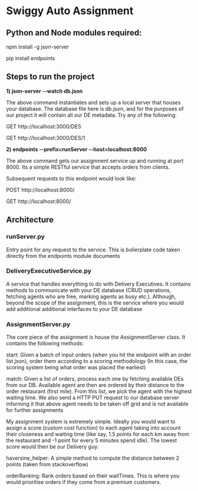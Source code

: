 # Swiggy Auto Assignment

## Python and Node modules required:

npm install -g json-server

pip install endpoints

## Steps to run the project
**1) json-server --watch db.json**

The above command instantiates and sets up a local server that houses your database. The database file here is db.json, and for the purposes of our project it will contain all our DE metadata. Try any of the following:
  
  GET http://localhost:3000/DES
  
  GET http://localhost:3000/DES/1

**2) endpoints --prefix=runServer --host=localhost:8000**

The above command gets our assignment service up and running at port 8000. Its a simple RESTful service that accepts orders from clients.

Subsequent requests to this endpoint would look like:
  
  POST http://localhost:8000/
  
  GET http://localhost:8000/

## Architecture ##

### runServer.py

Entry point for any request to the service. This is bolierplate code taken directly from the endpoints module documents

### DeliveryExecutiveService.py

A service that handles everything to do with Delivery Executives. It contains methods to communicate with your DE database (CRUD operations, fetching agents who are free, marking agents as busy etc.). Although, beyond the scope of the assignment, this is the service where you would add additional additional interfaces to your DE database

### AssignmentServer.py

 The core piece of the assignment is house the AssignmentServer class. It contains the following methods:
 
 start: Given a batch of input orders (when you hit the endpoint with an order list json), order them according to a scoring methodology (In this case, the scoring system being what order was placed the earliest)
 
 match: Given a list of orders, process each one by fetching available DEs from our DB. Available agent are then are ordered by their distance to the order restaurant (first mile). From this list, we pick the agent with the highest waiting time. We also send a HTTP PUT request to our database server informing it that above agent needs to be taken off grid and is not available for further assignments
 
 
My assignment system is extremely simple. Ideally you would want to assign a score (custom cost function) to each agent taking into account their closeness and waiting time (like say, 1.5 points for each km away from the restaurant and -1 point for every 5 minutes spend idle). The lowest score would then be our Delivery guy.

haversine_helper: A simple method to compute the distance between 2 points (taken from stackoverflow)

orderRanking: Rank orders based on their waitTimes. This is where you would prioritise orders if they come from a premium customers.
 
 
